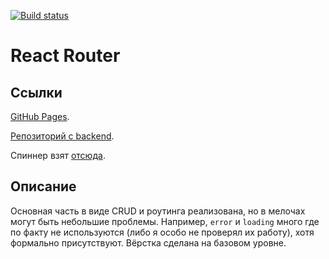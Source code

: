 [![Build status](https://ci.appveyor.com/api/projects/status/8593dx3scc8hdd9l?svg=true)](https://ci.appveyor.com/project/LiquidAssContainer/ra-router)

# React Router

## Ссылки

[GitHub Pages](https://liquidasscontainer.github.io/ra_router).

[Репозиторий с backend](https://github.com/LiquidAssContainer/ra_router_backend).

Спиннер взят [отсюда](https://codepen.io/supah/pen/BjYLdW).

## Описание

Основная часть в виде CRUD и роутинга реализована, но в мелочах могут быть небольшие проблемы. Например, `error` и `loading` много где по факту не используются (либо я особо не проверял их работу), хотя формально присутствуют. Вёрстка сделана на базовом уровне.
